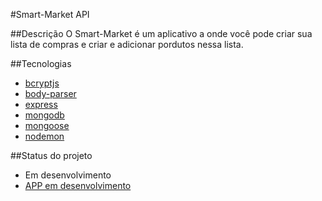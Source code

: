#Smart-Market API

##Descrição
O Smart-Market é um aplicativo a onde você pode criar sua lista de compras e criar e adicionar pordutos nessa lista.

##Tecnologias
- [bcryptjs](https://www.npmjs.com/package/bcryptjs)
- [body-parser](https://www.npmjs.com/package/body-parser)
- [express](https://expressjs.com/pt-br/)
- [mongodb](https://www.mongodb.com/2)
- [mongoose](https://mongoosejs.com/)
- [nodemon](https://nodemon.io/)

##Status do projeto
- Em desenvolvimento
- [APP em desenvolvimento](https://github.com/Dms98Br/Smart_Market_App)
